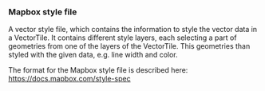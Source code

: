 ﻿### Mapbox style file

A vector style file, which contains the information to style the vector data in a VectorTile.
It contains different style layers, each selecting a part of geometries from one of the layers 
of the VectorTile. This geometries than styled with the given data, e.g. line width and color.

The format for the Mapbox style file is described here: https://docs.mapbox.com/style-spec